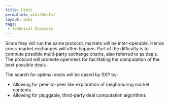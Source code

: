 ```yaml
---
title: Deals
permalink: wiki/Deals/
layout: wiki
tags:
 - Technical Glossary
---
```


Since they will run the same protocol, markets will be inter-operable.
Hence cross-market exchanges will often happen. Part of the difficulty
is to compute possible multi-party exchange chains, also referred to as
deals. The protocol will promote openness for facilitating the
computation of the best possible deals.

The search for optimal deals will be eased by SXP by:

-   Allowing for peer-to-peer like exploration of neighbouring market
    contents
-   Allowing for pluggable, third-party deal computation algorithms


